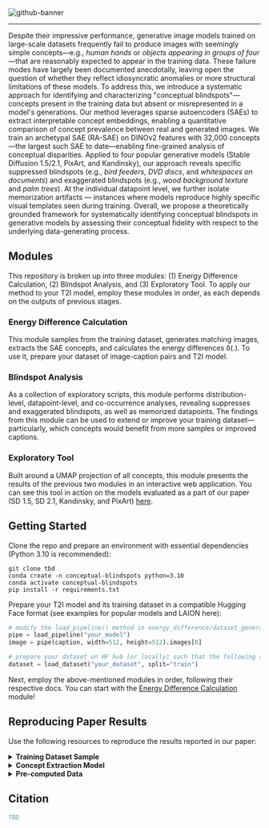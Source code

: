 <img alt="github-banner" src="https://github.com/user-attachments/assets/18caff40-e7be-41cd-a101-95fe7d307cdf" />

---

Despite their impressive performance, generative image models trained on large-scale datasets frequently fail to produce images with seemingly simple concepts—e.g., *human hands* or *objects appearing in groups of four*—that are reasonably expected to appear in the training data.  These failure modes have largely been documented anecdotally, leaving open the question of whether they reflect idiosyncratic anomalies or more structural limitations of these models.  To address this, we introduce a systematic approach for identifying and characterizing "conceptual blindspots"—concepts present in the training data but absent or misrepresented in a model's generations.  Our method leverages sparse autoencoders (SAEs) to extract interpretable concept embeddings, enabling a quantitative comparison of concept prevalence between real and generated images.  We train an archetypal SAE (RA-SAE) on DINOv2 features with 32,000 concepts—the largest such SAE to date—enabling fine-grained analysis of conceptual disparities.  Applied to four popular generative models (Stable Diffusion 1.5/2.1, PixArt, and Kandinsky), our approach reveals specific suppressed blindspots (e.g., *bird feeders*, *DVD discs*, and *whitespaces on documents*) and exaggerated blindspots (e.g., *wood background texture* and *palm trees*).  At the individual datapoint level, we further isolate memorization artifacts — instances where models reproduce highly specific visual templates seen during training.  Overall, we propose a theoretically grounded framework for systematically identifying conceptual blindspots in generative models by assessing their conceptual fidelity with respect to the underlying data-generating process.


## Modules

This repository is broken up into three modules: (1) Energy Difference Calculation, (2) Blindspot Analysis, and (3) Exploratory Tool. To apply our method to your T2I model, employ these modules in order, as each depends on the outputs of previous stages.

### Energy Difference Calculation

This module samples from the training dataset, generates matching images, extracts the SAE concepts, and calculates the energy differences δ(.). To use it, prepare your dataset of image-caption pairs and T2I model. 

### Blindspot Analysis

As a collection of exploratory scripts, this module performs distribution-level, datapoint-level, and co-occurrence analyses, revealing suppresses and exaggerated blindspots, as well as memorized datapoints. The findings from this module can be used to extend or improve your training dataset—particularly, which concepts would benefit from more samples or improved captions.

### Exploratory Tool

Built around a UMAP projection of all concepts, this module presents the results of the previous two modules in an interactive web application. You can see this tool in action on the models evaluated as a part of our paper (SD 1.5, SD 2.1, Kandinsky, and PixArt) [here](https://sae-diff.github.io/).

## Getting Started

Clone the repo and prepare an environment with essential dependencies (Python 3.10 is recommended):

```shell
git clone tbd
conda create -n conceptual-blindspots python=3.10
conda activate conceptual-blindspots
pip install -r requirements.txt
```

Prepare your T2I model and its training dataset in a compatible Hugging Face format (see examples for popular models and LAION here):

```python
# modify the load_pipeline() method in energy_difference/dataset_generation.py to support a HF-style T2I pipeline like so:
pipe = load_pipeline("your_model")
image = pipe(caption, width=512, height=512).images[0]

# prepare your dataset on HF hub (or locally) such that the following snippet from energy_difference/dataset_sampling.py loads a tabular dataset with 'url' and 'caption' columns
dataset = load_dataset("your_dataset", split="train")
```

Next, employ the above-mentioned modules in order, following their respective docs. You can start with the [Energy Difference Calculation](energy_difference/) module!

## Reproducing Paper Results

Use the following resources to reproduce the results reported in our paper:

<details>
<summary><b>Training Dataset Sample</b></summary>

> 10K Subset of LAION-5B
> 
> [↓ Download]()

</details>

<details>
<summary><b>Concept Extraction Model</b></summary>

> Custom-trained **RA-SAE-DINOv2-32k**, the largest model of its kind
> 
> [→ See on Hugging Face]()

</details>

<details>
<summary><b>Pre-computed Data</b></summary>

>
>| Model                     | Images         | Energy Difference | Web Data        |
>|--------------------------|----------------|-------------------|-----------------|
>| Stable Diffusion 1.5     | [↓ Download]() | [↓ Download]()    | [↓ Download]()  |
>| Stable Diffusion 1.5 DPO | [↓ Download]() | [↓ Download]()    | [↓ Download]()  |
>| Stable Diffusion 2.1     | [↓ Download]() | [↓ Download]()    | [↓ Download]()  |
>| Kandinsky                | [↓ Download]() | [↓ Download]()    | [↓ Download]()  |
>| Pixart                   | [↓ Download]() | [↓ Download]()    | [↓ Download]()  |
>

</details>

## Citation

```bibtex
TBD
```
